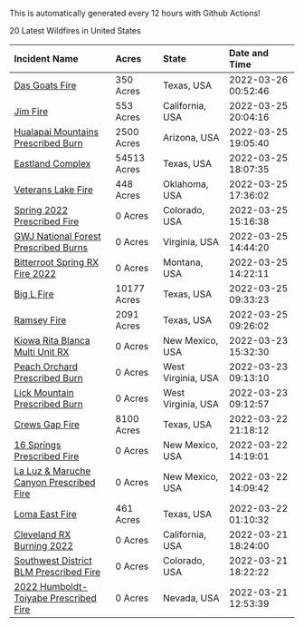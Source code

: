 This is automatically generated every 12 hours with Github Actions!

20 Latest Wildfires in United States

 | Incident Name | Acres | State | Date and Time |
|:---|:---|:---|:---|
| [Das Goats Fire](https://inciweb.nwcg.gov/incident/8030/) | 350 Acres | Texas, USA | 2022-03-26 00:52:46 |
| [Jim Fire](https://inciweb.nwcg.gov/incident/7987/) | 553 Acres | California, USA | 2022-03-25 20:04:16 |
| [Hualapai Mountains Prescribed Burn ](https://inciweb.nwcg.gov/incident/8028/) | 2500 Acres | Arizona, USA | 2022-03-25 19:05:40 |
| [Eastland Complex](https://inciweb.nwcg.gov/incident/8010/) | 54513 Acres | Texas, USA | 2022-03-25 18:07:35 |
| [Veterans Lake Fire](https://inciweb.nwcg.gov/incident/8023/) | 448 Acres | Oklahoma, USA | 2022-03-25 17:36:02 |
| [Spring 2022 Prescribed Fire](https://inciweb.nwcg.gov/incident/7992/) | 0 Acres | Colorado, USA | 2022-03-25 15:16:38 |
| [GWJ National Forest Prescribed Burns](https://inciweb.nwcg.gov/incident/7945/) | 0 Acres | Virginia, USA | 2022-03-25 14:44:20 |
| [Bitterroot Spring RX Fire 2022](https://inciweb.nwcg.gov/incident/8024/) | 0 Acres | Montana, USA | 2022-03-25 14:22:11 |
| [Big L Fire](https://inciweb.nwcg.gov/incident/8016/) | 10177 Acres | Texas, USA | 2022-03-25 09:33:23 |
| [Ramsey Fire](https://inciweb.nwcg.gov/incident/8020/) | 2091 Acres | Texas, USA | 2022-03-25 09:26:02 |
| [Kiowa Rita Blanca Multi Unit RX](https://inciweb.nwcg.gov/incident/8029/) | 0 Acres | New Mexico, USA | 2022-03-23 15:32:30 |
| [Peach Orchard Prescribed Burn](https://inciweb.nwcg.gov/incident/8021/) | 0 Acres | West Virginia, USA | 2022-03-23 09:13:10 |
| [Lick Mountain Prescribed Burn](https://inciweb.nwcg.gov/incident/8022/) | 0 Acres | West Virginia, USA | 2022-03-23 09:12:57 |
| [Crews Gap Fire](https://inciweb.nwcg.gov/incident/7997/) | 8100 Acres | Texas, USA | 2022-03-22 21:18:12 |
| [16 Springs Prescribed Fire ](https://inciweb.nwcg.gov/incident/8027/) | 0 Acres | New Mexico, USA | 2022-03-22 14:19:01 |
| [La Luz & Maruche Canyon Prescribed Fire](https://inciweb.nwcg.gov/incident/8026/) | 0 Acres | New Mexico, USA | 2022-03-22 14:09:42 |
| [Loma East Fire](https://inciweb.nwcg.gov/incident/8025/) | 461 Acres | Texas, USA | 2022-03-22 01:10:32 |
| [Cleveland RX Burning 2022](https://inciweb.nwcg.gov/incident/7317/) | 0 Acres | California, USA | 2022-03-21 18:24:00 |
| [Southwest District BLM Prescribed Fire ](https://inciweb.nwcg.gov/incident/7852/) | 0 Acres | Colorado, USA | 2022-03-21 18:22:22 |
| [2022 Humboldt-Toiyabe Prescribed Fire](https://inciweb.nwcg.gov/incident/7310/) | 0 Acres | Nevada, USA | 2022-03-21 12:53:39 |
